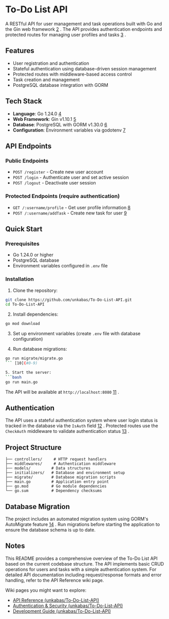 # To-Do List API

A RESTful API for user management and task operations built with Go and the Gin web framework [2](#0-1) . The API provides authentication endpoints and protected routes for managing user profiles and tasks [3](#0-2) .

## Features

- User registration and authentication
- Stateful authentication using database-driven session management
- Protected routes with middleware-based access control
- Task creation and management
- PostgreSQL database integration with GORM

## Tech Stack

- **Language**: Go 1.24.0 [4](#0-3) 
- **Web Framework**: Gin v1.10.1 [5](#0-4) 
- **Database**: PostgreSQL with GORM v1.30.0 [6](#0-5) 
- **Configuration**: Environment variables via godotenv [7](#0-6) 

## API Endpoints

### Public Endpoints
- `POST /register` - Create new user account
- `POST /login` - Authenticate user and set active session
- `POST /logout` - Deactivate user session

### Protected Endpoints (require authentication)
- `GET /:username/profile` - Get user profile information [8](#0-7) 
- `POST /:username/addTask` - Create new task for user [9](#0-8) 

## Quick Start

### Prerequisites
- Go 1.24.0 or higher
- PostgreSQL database
- Environment variables configured in `.env` file

### Installation

1. Clone the repository:
```bash
git clone https://github.com/unkabas/To-Do-List-API.git
cd To-Do-List-API
```

2. Install dependencies:
```bash
go mod download
```

3. Set up environment variables (create `.env` file with database configuration)

4. Run database migrations:
```bash
go run migrate/migrate.go
``` [10](#0-9) 

5. Start the server:
```bash
go run main.go
```

The API will be available at `http://localhost:8080` [11](#0-10) .

## Authentication

The API uses a stateful authentication system where user login status is tracked in the database via the `IsAuth` field [12](#0-11) . Protected routes use the `CheckAuth` middleware to validate authentication status [13](#0-12) .

## Project Structure

```
├── controllers/     # HTTP request handlers
├── middlewares/     # Authentication middleware
├── models/         # Data structures
├── initializers/   # Database and environment setup
├── migrate/        # Database migration scripts
├── main.go         # Application entry point
├── go.mod          # Go module dependencies
└── go.sum          # Dependency checksums
```

## Database Migration

The project includes an automated migration system using GORM's AutoMigrate feature [14](#0-13) . Run migrations before starting the application to ensure the database schema is up to date.

## Notes

This README provides a comprehensive overview of the To-Do List API based on the current codebase structure. The API implements basic CRUD operations for users and tasks with a simple authentication system. For detailed API documentation including request/response formats and error handling, refer to the API Reference wiki page.

Wiki pages you might want to explore:
- [API Reference (unkabas/To-Do-List-API)](/wiki/unkabas/To-Do-List-API#4)
- [Authentication & Security (unkabas/To-Do-List-API)](/wiki/unkabas/To-Do-List-API#6)
- [Development Guide (unkabas/To-Do-List-API)](/wiki/unkabas/To-Do-List-API#8)
